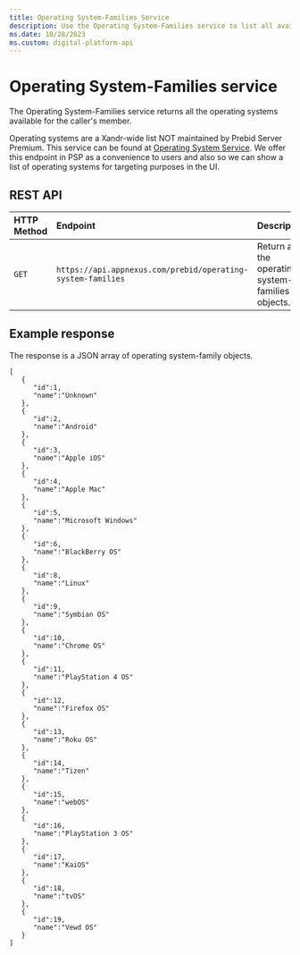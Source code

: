 ```yaml
---
title: Operating System-Families Service
description: Use the Operating System-Families service to list all available operating systems for caller's member that are not maintained by Prebid Server Premium. 
ms.date: 10/28/2023
ms.custom: digital-platform-api
---
```


# Operating System-Families service

The Operating System-Families service returns all the operating systems available for the caller's member.

Operating systems are a Xandr-wide list NOT maintained by Prebid Server Premium. This service can be found at [Operating System Service](./operating-system-service.md). We offer this endpoint in PSP as a convenience to users and also so we can show a list of operating systems for targeting purposes in the UI.

## REST API

| HTTP Method | Endpoint | Description |
|:---|:---|:---|
| `GET` | `https://api.appnexus.com/prebid/operating-system-families` | Return all the operating system-families objects. |

## Example response

The response is a JSON array of operating system-family objects.

```
[
   {
      "id":1,
      "name":"Unknown"
   },
   {
      "id":2,
      "name":"Android"
   },
   {
      "id":3,
      "name":"Apple iOS"
   },
   {
      "id":4,
      "name":"Apple Mac"
   },
   {
      "id":5,
      "name":"Microsoft Windows"
   },
   {
      "id":6,
      "name":"BlackBerry OS"
   },
   {
      "id":8,
      "name":"Linux"
   },
   {
      "id":9,
      "name":"Symbian OS"
   },
   {
      "id":10,
      "name":"Chrome OS"
   },
   {
      "id":11,
      "name":"PlayStation 4 OS"
   },
   {
      "id":12,
      "name":"Firefox OS"
   },
   {
      "id":13,
      "name":"Roku OS"
   },
   {
      "id":14,
      "name":"Tizen"
   },
   {
      "id":15,
      "name":"webOS"
   },
   {
      "id":16,
      "name":"PlayStation 3 OS"
   },
   {
      "id":17,
      "name":"KaiOS"
   },
   {
      "id":18,
      "name":"tvOS"
   },
   {
      "id":19,
      "name":"Vewd OS"
   }
]                
                
```
